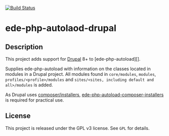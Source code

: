 [![Build Status](https://travis-ci.org/xendk/ede-php-autoload-drupal.svg?branch=master)](https://travis-ci.org/xendk/ede-php-autoload-drupal)

# ede-php-autolaod-drupal

## Description

This project adds support for [Drupal][] 8+ to [ede-php-autoload][].

Supplies ede-php-autoload with information on the classes located
in modules in a Drupal project. All modules found in `core/modules`,
`modules`, `profiles/<profile>/modules` and `sites/<sites, including
default and all>/modules` is added.

As Drupal uses [composer/installers][],
[ede-php-autoload-composer-installers][] is required for practical use.

[Drupal]: http://drupal.org/
[ede-php-autolaod]: https://github.com/stevenremot/ede-php-autoload/
[composer/installers]: https://github.com/composer/installers
[ede-php-autoload-composer-installers]: https://github.com/xendk/ede-php-autoload-composer-installers

## License

This project is released under the GPL v3 license. See `GPL` for
details.
